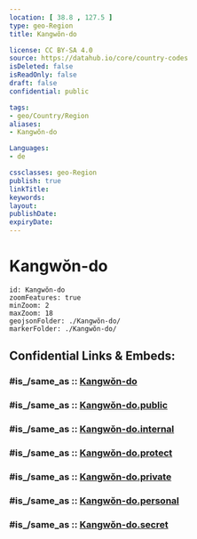 ```yaml
---
location: [ 38.8 , 127.5 ] 
type: geo-Region
title: Kangwŏn-do

license: CC BY-SA 4.0
source: https://datahub.io/core/country-codes
isDeleted: false
isReadOnly: false
draft: false
confidential: public

tags:
- geo/Country/Region
aliases:
- Kangwŏn-do

Languages:
- de

cssclasses: geo-Region
publish: true
linkTitle: 
keywords: 
layout: 
publishDate: 
expiryDate: 
---
```


# Kangwŏn-do

```leaflet
id: Kangwŏn-do
zoomFeatures: true 
minZoom: 2 
maxZoom: 18
geojsonFolder: ./Kangwŏn-do/
markerFolder: ./Kangwŏn-do/
```


## Confidential Links & Embeds: 

### #is_/same_as :: [Kangwŏn-do](/_Standards/Earth/Continent/Asia/Asia~East/Korea~North/Provinces~Korea~North/Kangwŏn-do.md) 

### #is_/same_as :: [Kangwŏn-do.public](/_public/Earth/Continent/Asia/Asia~East/Korea~North/Provinces~Korea~North/Kangwŏn-do.public.md) 

### #is_/same_as :: [Kangwŏn-do.internal](/_internal/Earth/Continent/Asia/Asia~East/Korea~North/Provinces~Korea~North/Kangwŏn-do.internal.md) 

### #is_/same_as :: [Kangwŏn-do.protect](/_protect/Earth/Continent/Asia/Asia~East/Korea~North/Provinces~Korea~North/Kangwŏn-do.protect.md) 

### #is_/same_as :: [Kangwŏn-do.private](/_private/Earth/Continent/Asia/Asia~East/Korea~North/Provinces~Korea~North/Kangwŏn-do.private.md) 

### #is_/same_as :: [Kangwŏn-do.personal](/_personal/Earth/Continent/Asia/Asia~East/Korea~North/Provinces~Korea~North/Kangwŏn-do.personal.md) 

### #is_/same_as :: [Kangwŏn-do.secret](/_secret/Earth/Continent/Asia/Asia~East/Korea~North/Provinces~Korea~North/Kangwŏn-do.secret.md)

